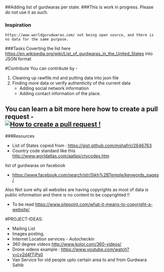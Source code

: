 ##Adding list of gurdwaras per state.
###This is work in progress. Please do not use it as such.

### Inspiration
    https://www.worldgurudwaras.com/ not being open source, and there is no data for the same purpose.

###Tasks
    Coverting the list here https://en.wikipedia.org/wiki/List_of_gurdwaras_in_the_United_States into JSON format


#Contribute
You can contribute by -   
1. Cleaning up rawfile.md and putting data into json file  
2. Finding more data or verify authenticity of the current data  
    - Adding social network information  
    - Adding contact information of the place.  
  
You can learn a bit more here how to create a pull request -   
[![How to create a pull request !](https://j.gifs.com/zmNGly@large.gif)](https://www.youtube.com/watch?v=G1I3HF4YWEw)
---


###Resources
- List of States copied from : https://gist.github.com/mshafrir/2646763
- Country code standard like this http://www.worldatlas.com/aatlas/ctycodes.htm

list of gurdwaras on facebook  
-   https://www.facebook.com/search/str/Sikh%2BTemple/keywords_pages/  


Also Not sure why all websites are having copyrights as most of data is public information and there is no content to be copyrighted !!  
- To be read https://www.sitepoint.com/what-it-means-to-copyright-a-website/

#PROJECT-IDEAS:
- Mailing List
- Images posting.
- Internet Location services - Autocheckin
- 360 degree videos http://www.kolor.com/360-videos/
- Drone videos example : https://www.youtube.com/watch?v=Ly2d4fTjPs0
- Van Service for old people upto certain area to and from Gurdwara Sahib


